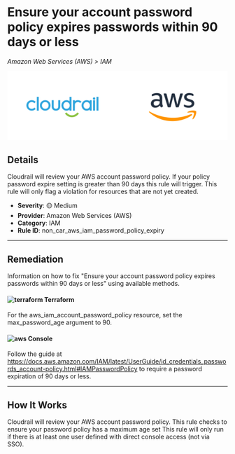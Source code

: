 # Ensure your account password policy expires passwords within 90 days or less

*Amazon Web Services (AWS) > IAM*

![Cloudrail and Amazon Web Services (AWS) logos](../images/cloudrail_aws.png)

## Details
Cloudrail will review your AWS account password policy. If your policy password expire setting is greater than 90 days this rule will trigger. This rule will only flag a violation for resources that are not yet created.

- **Severity**: 🟡 Medium
- **Provider**: Amazon Web Services (AWS)
- **Category**: IAM
- **Rule ID**: non_car_aws_iam_password_policy_expiry

---

## Remediation
Information on how to fix "Ensure your account password policy expires passwords within 90 days or less" using available methods.


####  <img src="../_media/emojis/terraform.png" alt="terraform" width="20"/>  Terraform
For the aws_iam_account_password_policy resource, set the max_password_age argument to 90.










####  <img src="../_media/emojis/aws.png" alt="aws" width="20"/> Console
Follow the guide at <https://docs.aws.amazon.com/IAM/latest/UserGuide/id_credentials_passwords_account-policy.html#IAMPasswordPolicy> to require a password expiration of 90 days or less.




---

## How It Works
Cloudrail will review your AWS account password policy. This rule checks to ensure your password policy has a maximum age set This rule will only run if there is at least one user defined with direct console access (not via SSO).